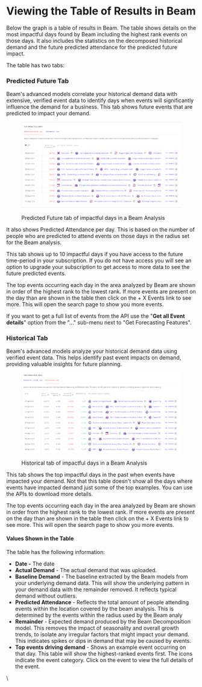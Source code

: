 # Viewing the Table of Results in Beam

Below the graph is a table of results in Beam. The table shows details on the most impactful days found by Beam including the highest rank events on those days. It also includes the statistics on the decomposed historical demand and the future predicted attendance for the predicted future impact.

The table has two tabs:

### **Predicted Future Tab**

Beam's advanced models correlate your historical demand data with extensive, verified event data to identify days when events will significantly influence the demand for a business. This tab shows future events that are predicted to impact your demand.

<figure><img src="../../.gitbook/assets/image (63).png" alt=""><figcaption><p>Predicted Future tab of impactful days in a Beam Analysis</p></figcaption></figure>

It also shows Predicted Attendance per day. This is based on the number of people who are predicted to attend events on those days in the radius set for the Beam analysis.

This tab shows up to 10 impactful days if you have access to the future time-period in your subscription. If you do not have access you will see an option to upgrade your subscription to get access to more data to see the future predicted events.

The top events occurring each day in the area analyzed by Beam are shown in order of the highest rank to the lowest rank. If more events are present on the day than are shown in the table then click on the + X Events link to see more. This will open the search page to show you more events.

If you want to get a full list of events from the API use the "**Get all Event details**" option from the "..." sub-menu next to "Get Forecasting Features".

### **Historical Tab**

Beam's advanced models analyze your historical demand data using verified event data. This helps identify past event impacts on demand, providing valuable insights for future planning.

<figure><img src="../../.gitbook/assets/image (65).png" alt=""><figcaption><p>Historical tab of impactful days in a Beam Analysis</p></figcaption></figure>

This tab shows the top impactful days in the past when events have impacted your demand. Not that this table doesn't show all the days where events have impacted demand just some of the top examples. You can use the APIs to download more details.

The top events occurring each day in the area analyzed by Beam are shown in order from the highest rank to the lowest rank. If more events are present on the day than are shown in the table then click on the + X Events link to see more. This will open the search page to show you more events.

#### Values Shown in the Table

The table has the following information:

* **Date -** The date
* **Actual Demand** - The actual demand that was uploaded.
* **Baseline Demand** - The baseline extracted by the Beam models from your underlying demand data. This will show the underlying pattern in your demand data with the remainder removed. It reflects typical demand without outliers.
* **Predicted Attendance** - Reflects the total amount of people attending events within the location covered by the beam analysis. This is determined by the events within the radius used by the Beam analy
* **Remainder** - Expected demand produced by the Beam Decomposition model. This removes the impact of seasonality and overall growth trends, to isolate any irregular factors that might impact your demand. This indicates spikes or dips in demand that may be caused by events.
* **Top events driving demand** - Shows an example event occurring on that day. This table will show the highest-ranked events first. The icons indicate the event category. Click on the event to view the full details of the event.



\
